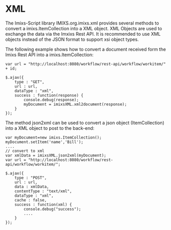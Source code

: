 # XML

The Imixs-Script library IMIXS.org.imixs.xml provides several methods to convert a imixs.ItemCollection into a XML object. XML Objects are used to exchange the data via the Imxixs Rest API. It is recommended to use XML objects instead of the JSON format to support  xsi object types.

The following example shows how to convert a document received form the Imixs Rest API into a imixs.ItemCollection:


	var url = "http://localhost:8080/workflow/rest-api/workflow/workitem/" + id;

	$.ajax({
		type : "GET",
		url : url,
		dataType : "xml",
		success : function(response) {
			console.debug(response);
			myDocument = imixsXML.xml2document(response);
		}
	});
		
The method json2xml can be used to convert a json object (ItemCollection) into a XML object to post to the back-end:

	var myDocument=new imixs.ItemCollection();
	myDocument.setItem('name','Bill');
	....
	// convert to xml
	var xmlData = imixsXML.json2xml(myDocument);
	var url = "http://localhost:8080/workflow/rest-api/workflow/workitem/";

	$.ajax({
		type : "POST",
		url : url,
		data : xmlData,
		contentType : "text/xml",
		dataType : "xml",
		cache : false,
		success : function(xml) {
			console.debug("success");
			....
		}
	});

	
	